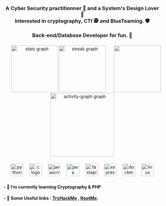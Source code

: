 <br clear="both">

<h3 align="center">A Cyber Security practitionner 🦅 and a System's Design Lover 🐧<br>Interested in cryptography, CTI 🕵️ and BlueTeaming. 🛡️ <br><br>Back-end/Database Developer for fun. 🎯</h3>

###

<img align="right" height="150" src="https://i.gifer.com/4NAq.gif"  />

###

<div align="center">
  <img src="https://github-readme-stats.vercel.app/api?username=Kaizer14x&hide_title=false&hide_rank=true&show_icons=true&include_all_commits=true&count_private=true&disable_animations=false&theme=tokyonight&locale=en&hide_border=false" height="150" alt="stats graph"  />
  <img src="https://streak-stats.demolab.com?user=Kaizer14x&locale=en&mode=weekly&theme=tokyonight&hide_border=false&border_radius=5" height="150" alt="streak graph"  />
  <img src="https://github-readme-activity-graph.vercel.app/graph?username=Kaizer14x&theme=redical&custom_title=Kaizer's%20Analytics&radius=16&area=true&hide_border=false" height="204" alt="activity-graph graph"  />
</div>

###

<div align="center">
  <img src="https://cdn.jsdelivr.net/gh/devicons/devicon/icons/python/python-original.svg" height="40" alt="python logo"  />
  <img width="12" />
  <img src="https://skillicons.dev/icons?i=c" height="40" alt="c logo"  />
  <img width="12" />
  <img src="https://cdn.jsdelivr.net/gh/devicons/devicon/icons/javascript/javascript-original.svg" height="40" alt="javascript logo"  />
  <img width="12" />
  <img src="https://cdn.jsdelivr.net/gh/devicons/devicon/icons/java/java-original.svg" height="40" alt="java logo"  />
  <img width="12" />
  <img src="https://cdn.jsdelivr.net/gh/devicons/devicon/icons/fastapi/fastapi-original.svg" height="40" alt="fastapi logo"  />
  <img width="12" />
  <img src="https://skillicons.dev/icons?i=express" height="40" alt="express logo"  />
  <img width="12" />
  <img src="https://skillicons.dev/icons?i=docker" height="40" alt="docker logo"  />
  <img width="12" />
  <img src="https://cdn.jsdelivr.net/gh/devicons/devicon/icons/linux/linux-original.svg" height="40" alt="linux logo"  />
</div>

###


<h4 align="left">- 🌱 I’m currently learning Cryptography & PHP</h4>
<h4 align="left">- 🎯 Some Useful links : <a href="https://tryhackme.com/p/Kaizer3m">TryHackMe</a> , <a href="https://www.root-me.org/Kaizer-753144?lang=en#2828b0617735f24c452895425e500347">RootMe</a>.</h4>

###
